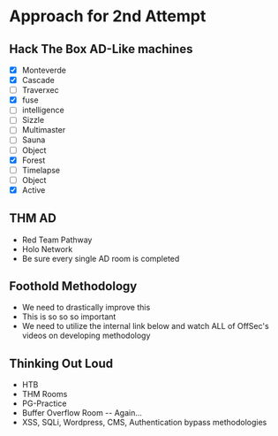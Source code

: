 # Approach for 2nd Attempt

## Hack The Box AD-Like machines

* [x] Monteverde
* [x] Cascade
* [ ] Traverxec
* [x] fuse
* [ ] intelligence
* [ ] Sizzle
* [ ] Multimaster
* [ ] Sauna
* [ ] Object
* [x] Forest
* [ ] Timelapse
* [ ] Object
* [x] Active

## THM AD

* Red Team Pathway
* Holo Network
* Be sure every single AD room is completed

## Foothold Methodology

* We need to drastically improve this
* This is so so so important
* We need to utilize the internal link below and watch ALL of OffSec's videos on developing methodology

## Thinking Out Loud

* HTB
* THM Rooms
* PG-Practice
* Buffer Overflow Room -- Again...
* XSS, SQLi, Wordpress, CMS, Authentication bypass methodologies
